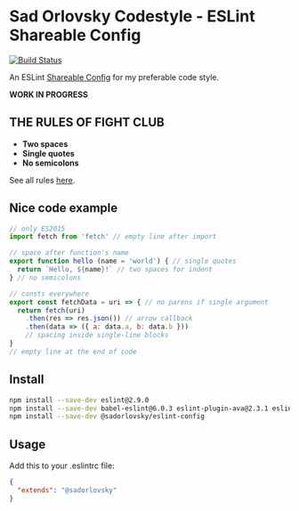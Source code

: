# Sad Orlovsky Codestyle - ESLint Shareable Config

[![Build Status](https://travis-ci.org/sadorlovsky/codestyle.svg)](https://travis-ci.org/sadorlovsky/codestyle)

An ESLint [Shareable Config](http://eslint.org/docs/developer-guide/shareable-configs) for my preferable code style.

**WORK IN PROGRESS**

## THE RULES OF FIGHT CLUB

- **Two spaces**
- **Single quotes**
- **No semicolons**

See all rules [here](index.js#L25).

## Nice code example

```javascript
// only ES2015
import fetch from 'fetch' // empty line after import

// space after function's name
export function hello (name = 'world') { // single quotes
  return `Hello, ${name}!` // two spaces for indent
} // no semicolons

// consts everywhere
export const fetchData = uri => { // no parens if single argument
  return fetch(uri)
    .then(res => res.json()) // arrow callback
    .then(data => ({ a: data.a, b: data.b }))
    // spacing inside single-line blocks
}
// empty line at the end of code
```

## Install

```bash
npm install --save-dev eslint@2.9.0
npm install --save-dev babel-eslint@6.0.3 eslint-plugin-ava@2.3.1 eslint-plugin-import@1.7.0 eslint-plugin-react@5.0.1
npm install --save-dev @sadorlovsky/eslint-config
```

## Usage

Add this to your .eslintrc file:

```json
{
  "extends": "@sadorlovsky"
}
```
